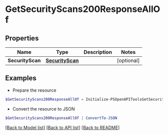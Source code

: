 # GetSecurityScans200ResponseAllOf
## Properties

Name | Type | Description | Notes
------------ | ------------- | ------------- | -------------
**SecurityScan** | [**SecurityScan**](SecurityScan.md) |  | [optional] 

## Examples

- Prepare the resource
```powershell
$GetSecurityScans200ResponseAllOf = Initialize-PSOpenAPIToolsGetSecurityScans200ResponseAllOf  -SecurityScan null
```

- Convert the resource to JSON
```powershell
$GetSecurityScans200ResponseAllOf | ConvertTo-JSON
```

[[Back to Model list]](../README.md#documentation-for-models) [[Back to API list]](../README.md#documentation-for-api-endpoints) [[Back to README]](../README.md)

